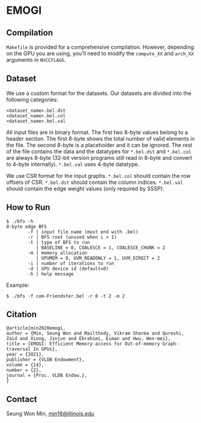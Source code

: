 # EMOGI

## Compilation

``Makefile`` is provided for a comprehensive compilation. However, depending on the GPU you are using, you'll need to modify the ``compute_XX`` and ``arch_XX`` arguments in ``NVCCFLAGS``.

## Dataset

We use a custom format for the datasets. Our datasets are divided into the following categories:

```
<dataset_name>.bel.dst
<dataset_name>.bel.col
<dataset_name>.bel.val
```

All input files are in binary format. The first two 8-byte values belong to a header section. The first 8-byte shows the total
number of valid elements in the file. The second 8-byte is a placeholder and it can be ignored.
The rest of the file contains the data and the datatypes for ``*.bel.dst`` and ``*.bel.col`` are always 8-byte (32-bit version programs still read in 8-byte and convert to 4-byte internally). ``*.bel.val`` uses 4-byte datatype.

We use CSR format for the input graphs. ``*.bel.col`` should contain the row offsets of CSR. ``*.bel.dst`` should contain the column indices. ``*.bel.val`` should contain the edge weight values (only required by SSSP).

## How to Run

```
$ ./bfs -h
8-byte edge BFS
        -f | input file name (must end with .bel)
        -r | BFS root (unused when i > 1)
        -t | type of BFS to run
           | BASELINE = 0, COALESCE = 1, COALESCE_CHUNK = 2
        -m | memory allocation
           | GPUMEM = 0, UVM_READONLY = 1, UVM_DIRECT = 2
        -i | number of iterations to run
        -d | GPU device id (default=0)
        -h | help message
```

Example:
```
$ ./bfs -f com-Friendster.bel -r 0 -t 2 -m 2
```

## Citation
```
@article{min2020emogi,
author = {Min, Seung Won and Mailthody, Vikram Sharma and Qureshi, Zaid and Xiong, Jinjun and Ebrahimi, Eiman and Hwu, Wen-mei},
title = {EMOGI: Efficient Memory-access for Out-of-memory Graph-traversal In GPUs},
year = {2021},
publisher = {VLDB Endowment},
volume = {14},
number = {2},
journal = {Proc. VLDB Endow.},
}
```

## Contact
Seung Won Min, min16@illinois.edu

